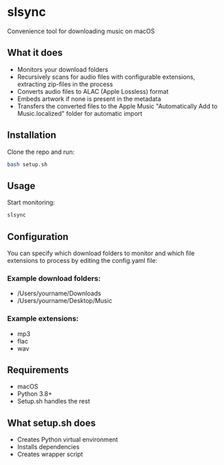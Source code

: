 # slsync

Convenience tool for downloading music on macOS

## What it does

- Monitors your download folders
- Recursively scans for audio files with configurable extensions, extracting zip-files in the process
- Converts audio files to ALAC (Apple Lossless) format
- Embeds artwork if none is present in the metadata
- Transfers the converted files to the Apple Music "Automatically Add to Music.localized" folder for automatic import

## Installation

Clone the repo and run:

```sh
bash setup.sh
```

## Usage

Start monitoring:

```sh
slsync
```

## Configuration

You can specify which download folders to monitor and which file extensions to process by editing the config.yaml file:

### Example download folders:

- /Users/yourname/Downloads
- /Users/yourname/Desktop/Music

### Example extensions:

- mp3
- flac
- wav

## Requirements

- macOS
- Python 3.8+
- Setup.sh handles the rest

## What setup.sh does

- Creates Python virtual environment
- Installs dependencies
- Creates wrapper script
